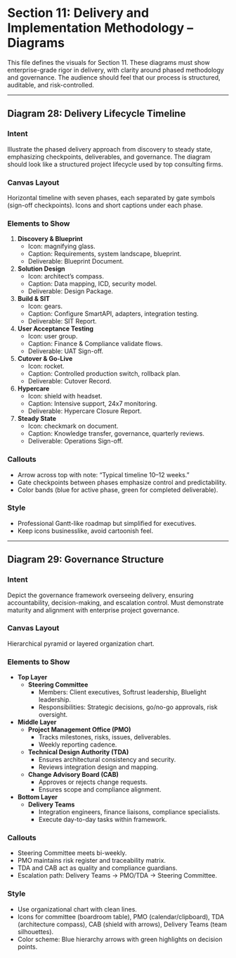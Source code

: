 # Section 11: Delivery and Implementation Methodology – Diagrams

This file defines the visuals for Section 11. These diagrams must show enterprise-grade rigor in delivery, with clarity around phased methodology and governance. The audience should feel that our process is structured, auditable, and risk-controlled.

---

## Diagram 28: Delivery Lifecycle Timeline

### Intent
Illustrate the phased delivery approach from discovery to steady state, emphasizing checkpoints, deliverables, and governance. The diagram should look like a structured project lifecycle used by top consulting firms.

### Canvas Layout
Horizontal timeline with seven phases, each separated by gate symbols (sign-off checkpoints). Icons and short captions under each phase.

### Elements to Show
1. **Discovery & Blueprint**
   - Icon: magnifying glass.
   - Caption: Requirements, system landscape, blueprint.
   - Deliverable: Blueprint Document.
2. **Solution Design**
   - Icon: architect’s compass.
   - Caption: Data mapping, ICD, security model.
   - Deliverable: Design Package.
3. **Build & SIT**
   - Icon: gears.
   - Caption: Configure SmartAPI, adapters, integration testing.
   - Deliverable: SIT Report.
4. **User Acceptance Testing**
   - Icon: user group.
   - Caption: Finance & Compliance validate flows.
   - Deliverable: UAT Sign-off.
5. **Cutover & Go-Live**
   - Icon: rocket.
   - Caption: Controlled production switch, rollback plan.
   - Deliverable: Cutover Record.
6. **Hypercare**
   - Icon: shield with headset.
   - Caption: Intensive support, 24x7 monitoring.
   - Deliverable: Hypercare Closure Report.
7. **Steady State**
   - Icon: checkmark on document.
   - Caption: Knowledge transfer, governance, quarterly reviews.
   - Deliverable: Operations Sign-off.

### Callouts
- Arrow across top with note: “Typical timeline 10–12 weeks.”
- Gate checkpoints between phases emphasize control and predictability.
- Color bands (blue for active phase, green for completed deliverable).

### Style
- Professional Gantt-like roadmap but simplified for executives.
- Keep icons businesslike, avoid cartoonish feel.

---

## Diagram 29: Governance Structure

### Intent
Depict the governance framework overseeing delivery, ensuring accountability, decision-making, and escalation control. Must demonstrate maturity and alignment with enterprise project governance.

### Canvas Layout
Hierarchical pyramid or layered organization chart.

### Elements to Show
- **Top Layer**
  - **Steering Committee**
    - Members: Client executives, Softrust leadership, Bluelight leadership.
    - Responsibilities: Strategic decisions, go/no-go approvals, risk oversight.
- **Middle Layer**
  - **Project Management Office (PMO)**
    - Tracks milestones, risks, issues, deliverables.
    - Weekly reporting cadence.
  - **Technical Design Authority (TDA)**
    - Ensures architectural consistency and security.
    - Reviews integration design and mapping.
  - **Change Advisory Board (CAB)**
    - Approves or rejects change requests.
    - Ensures scope and compliance alignment.
- **Bottom Layer**
  - **Delivery Teams**
    - Integration engineers, finance liaisons, compliance specialists.
    - Execute day-to-day tasks within framework.

### Callouts
- Steering Committee meets bi-weekly.
- PMO maintains risk register and traceability matrix.
- TDA and CAB act as quality and compliance guardians.
- Escalation path: Delivery Teams → PMO/TDA → Steering Committee.

### Style
- Use organizational chart with clean lines.
- Icons for committee (boardroom table), PMO (calendar/clipboard), TDA (architecture compass), CAB (shield with arrows), Delivery Teams (team silhouettes).
- Color scheme: Blue hierarchy arrows with green highlights on decision points.
